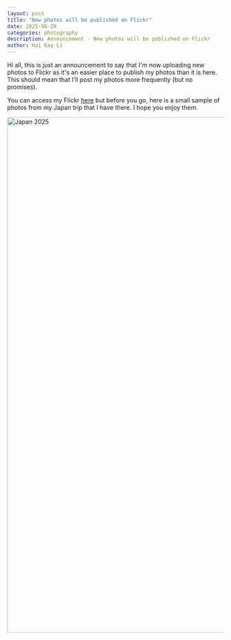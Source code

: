 ```yaml
---
layout: post
title: "New photos will be published on Flickr"
date: 2025-06-29
categories: photography
description: Announcement - New photos will be published on Flickr
author: Hoi Kay Li
---
```


Hi all, this is just an announcement to say that I'm now uploading new photos to Flickr as it's an easier place to publish my photos than it is here. This should mean that I'll post my photos more frequently (but no promises).


You can access my Flickr [here](https://flickr.com/people/hoikay/) but before you go, here is a small sample of photos from my Japan trip that I have there. I hope you enjoy them.

<a data-flickr-embed="true" data-header="true" href="https://www.flickr.com/photos/hoikay/albums/72177720325454524" title="Japan 2025"><img src="https://live.staticflickr.com/65535/54604328143_0375e25a93_h.jpg" width="1600" height="1200" alt="Japan 2025"/></a><script async src="//embedr.flickr.com/assets/client-code.js" charset="utf-8"></script>